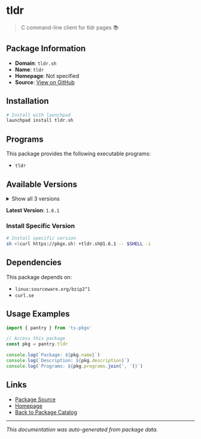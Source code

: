 # tldr

> C command-line client for tldr pages 📚

## Package Information

- **Domain**: `tldr.sh`
- **Name**: `tldr`
- **Homepage**: Not specified
- **Source**: [View on GitHub](https://github.com/pkgxdev/pantry/tree/main/projects/tldr.sh/package.yml)

## Installation

```bash
# Install with launchpad
launchpad install tldr.sh
```

## Programs

This package provides the following executable programs:

- `tldr`

## Available Versions

<details>
<summary>Show all 3 versions</summary>

- `1.6.1`, `1.6.0`, `1.5.0`

</details>

**Latest Version**: `1.6.1`

### Install Specific Version

```bash
# Install specific version
sh <(curl https://pkgx.sh) +tldr.sh@1.6.1 -- $SHELL -i
```

## Dependencies

This package depends on:

- `linux:sourceware.org/bzip2^1`
- `curl.se`

## Usage Examples

```typescript
import { pantry } from 'ts-pkgx'

// Access this package
const pkg = pantry.tldr

console.log(`Package: ${pkg.name}`)
console.log(`Description: ${pkg.description}`)
console.log(`Programs: ${pkg.programs.join(', ')}`)
```

## Links

- [Package Source](https://github.com/pkgxdev/pantry/tree/main/projects/tldr.sh/package.yml)
- [Homepage](#)
- [Back to Package Catalog](../../package-catalog.md)

---

*This documentation was auto-generated from package data.*

